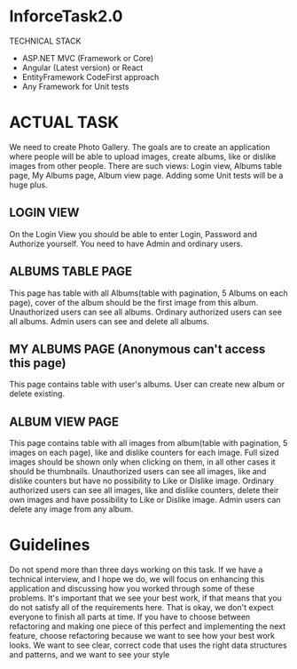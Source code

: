 # InforceTask2.0
TECHNICAL STACK
- ASP.NET MVC (Framework or Core)
- Angular (Latest version) or React
- EntityFramework CodeFirst approach
- Any Framework for Unit tests

# ACTUAL TASK
We need to create Photo Gallery. The goals are to create an application where people will be
able to upload images, create albums, like or dislike images from other people.
There are such views: Login view, Albums table page, My Albums page, Album view page.
Adding some Unit tests will be a huge plus.

## LOGIN VIEW
On the Login View you should be able to enter Login, Password and Authorize yourself.
You need to have Admin and ordinary users.

## ALBUMS TABLE PAGE
This page has table with all Albums(table with pagination, 5 Albums on each page), cover of
the album should be the first image from this album.
Unauthorized users can see all albums.
Ordinary authorized users can see all albums.
Admin users can see and delete all albums.

## MY ALBUMS PAGE (Anonymous can't access this page)
This page contains table with user's albums. User can create new album or delete existing.

## ALBUM VIEW PAGE
This page contains table with all images from album(table with pagination, 5 images on each
page), like and dislike counters for each image.
Full sized images should be shown only when clicking on them, in all other cases it should be
thumbnails.
Unauthorized users can see all images, like and dislike counters but have no possibility to Like
or Dislike image.
Ordinary authorized users can see all images, like and dislike counters, delete their own
images and have possibility to Like or Dislike image.
Admin users can delete any image from any album.

# Guidelines
Do not spend more than three days working on this task.
If we have a technical interview, and I hope we do, we will focus on enhancing this application
and discussing how you worked through some of these problems. It's important that we see
your best work, if that means that you do not satisfy all of the requirements here. That is okay,
we don't expect everyone to finish all parts at time.
If you have to choose between refactoring and making one piece of this perfect and
implementing the next feature, choose refactoring because we want to see how your best
work looks.
We want to see clear, correct code that uses the right data structures and
patterns, and we want to see your style
